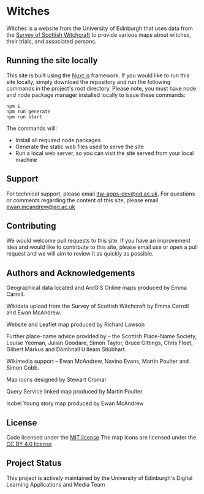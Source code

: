# Witches

Witches is a website from the University of Edinburgh that uses data from the 
[Survey of Scottish Witchcraft](http://www.shca.ed.ac.uk/Research/witches) to provide various maps about witches, their 
trials, and associated persons.

## Running the site locally
This site is built using the [Nuxt.js](https://nuxtjs.org) framework. If you would like to run this site locally, simply
download the repository and run the following commands in the project's root directory. Please note, you must have node 
and node package manager installed locally to issue these commands:

```
npm i
npm run generate
npm run start
```

The commands will:

- Install all required node packages
- Generate the static web files used to serve the site
- Run a local web server, so you can visit the site served from your local machine

## Support

For technical support, please email ltw-apps-dev@ed.ac.uk. For questions or comments regarding the content of this site,
please email ewan.mcandrew@ed.ac.uk

## Contributing

We would welcome pull requests to this site. If you have an improvement idea and would like to contribute to this site, 
please email use or open a pull request and we will aim to review it as quickly as possible.

## Authors and Acknowledgements

Geographical data located and ArcGIS Online maps produced by Emma Carroll.

Wikidata upload from the Survey of Scottish Witchcraft by Emma Carroll and Ewan McAndrew.

Website and Leaflet map produced by Richard Lawson

Further place-name advice provided by – the Scottish Place-Name Society, Louise Yeoman, Julian Goodare, Simon Taylor, Bruce Gittings, Chris Fleet, Gilbert Márkus and Dòmhnall Uilleam Stiùbhart.

Wikimedia support – Ewan McAndrew, Navino Evans, Martin Poulter and Simon Cobb.

Map icons designed by Stewart Cromar

Query Service linked map produced by Martin Poulter

Isobel Young story map produced by Ewan McAndrew

## License

Code licensed under the [MIT license](https://mit-license.org/)
The map icons are licensed under the [CC BY 4.0 license](https://creativecommons.org/licenses/by/4.0/)

## Project Status

This project is actively maintained by the University of Edinburgh's Digital Learning Applications and Media Team